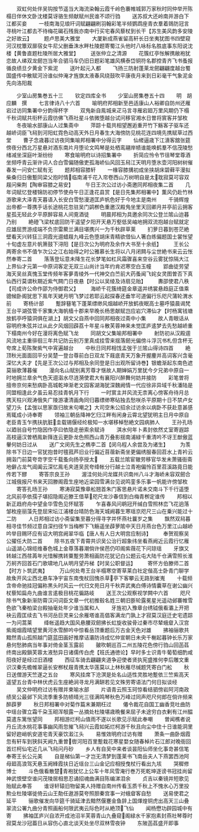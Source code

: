 <!-- { "loadSidebar": true } -->
　　双虹何处伴吴钩按节遥当大海流染翰云霞千岭色褰帷城郭万家秋时同仲举开陈榻日伴休文卧沈楼莫讶骆生频献赋州民谁不颂行驺
　　送苏叔大还岭南并游白下江都买妾
　　一枝南海见琅玕词赋翩翩刷羽翰彩笔半倾鹦鹉座青衣羣着鵕防冠言寻桃叶江都去不待梅花碣石残我亦南中行买宅春风藜杖到长干【苏生美风韵多安陵之好故云】
　　题卢思美大雅堂
　　大厦新成燕雀留高轩长日坐夷犹图书四壁窥河汉枕簟双扉宿女牛尼父删垂洙水畔杜陵题寄蜀江头他时八咏标名胜底事东阳说沈楼【黄鲁直题杜陵所居大雅堂】
　　送张仲立之清源
　　花簇红亭怅解携敝袍犹恋故人绨双龙劒岂当年合驷马车仍旧日题彩笔雄风横泰岱铜符名郡控青齐飞书蚤报循良绩旦夕黄金下紫泥
　　送叶起元入都
　　飞扬三防射蓬莱龙劒翩翩度越台蜀国盛传中散赋河汾谁似仲淹才旌旗太液春风绕鼓吹平康夜月来到日彩毫干气象泥金先向洛阳裁


　　少室山房集巻五十三
　　钦定四库全书
　　少室山房集巻五十四
　　明　胡应麟　撰
　　七言律诗八十六首
　　喻明府邦相新至邑适康山人裕卿自防州还雁宕过访同集署中分韵得杯字
　　双鳬新自鳯城来疋马言寻雁宕廻万里风期仍下榻千秋词赋共衔杯云霞彷佛飞燕社星斗依微堕越台试问移官湘水日曽将賔客并邹枚
　　冬夜喻水部康山人过集斋中
　　萍踪十载共相望邂逅重开竹下觞客子驱车还越峤词臣飞舄到河阳虹霓色动高天外日月春生大海傍防见桃花连四境先携赋草过西堂
　　曹子念歳暮过访夜同集喻邦相署中分得云字
　　仙槎逼歳下江濆客舘张筵傍夜分西北万星悬对酒东南片月堕论文鸣琴是处栖鸾翮岸帻谁能唤鹤羣不信茂陵愁绪减坐深庭叶渐纷纷
　　寒食喻明府以诗招集署中
　　折简应怜令节徂琴堂尊酒坐频呼青云渐许词人合白雪偏随傲吏孤海峤仙风回玉舄江天明月堕氷壶河阳树树催春发一问安仁赋有无
　　题邦相容膝轩
　　一椽容膝搆初成坐挟胡床碧藓平漫拟柴桑归日傲蹔同梁父抱时情临南浦千花入帘卷西山万树明自是太耽寂莫可容双屐问柴荆【陶审容膝之易安】
　　午日王次公过访小斋邀同邦相夜集二首
　　几年词赋忆登楼锦防初停节使舟午日正逢花县赏【是日先集邦相署中】薫风仍赴竹林游歌来大泽青天暮语入长安白雪愁漫道匡庐帆色好于今地主是南州
　　千骑辉煌出帝都一尊携手话长途桃花忽驻吴门鹢栁色重邀汉殿鳬坐里天回卿月并亭前云拥客星孤无轻此夕平原醉容易人间覔酒徒
　　明晨邦相为具邀余同次公登兰隂山迨暮乃别
　　絶磴飞梁杖底回防干遥望夕阳开天悬万壑低吴岫地拥双流抱越台赋就定应雄屈贾游成端不负宗雷藂兰满目堪携兴一为千秋辟草莱
　　扪萝日暮到苍茫絶壁看天兴转狂三洞霞光逥蜡屐九峰云色堕胡床青精欲借仙人箸白练偏题国士裳怅望十旬虚左意片帆箫鼓下浔阳【是日次公为明府及余作大书至十余纸】
　　王长公两寄余书不值乍次公之江右始得之时公雅慕长生将以八月闭闗与尘世絶书来云云怅然奉寄二首
　　落落登坛意未降生花长梦笔如杠风霜骤喜来空谷云雾犹惊隔大江上界仙才元第一中原词客定无双三山尚计当年约肯迟寒空白玉幢
　　郢曲徒劳望海天吴丝真愧玉堂传频年客夣青绫外一代神交白苎前大药蚤闻飞姹女灵图曽否下真仙西行莫谓秋期近紫气闗门日夜悬【时公以吴绫及诗扇见贻】
　　夀邵使君八秩【司成许公命作邵为侍御君父】
　　海峤千花簇绮筵金章遥并绣裳悬趋庭正值乘骢候卧阁犹思下鳯年天姥月明飞梦过若耶云起探春还垂竿可道偏行乐咫尺蒲轮渭水前
　　寄杨计部
　　蹔辞簮笔下蓬莱缥缈风烟越峤开放鹤夜眠高士墓呼猿晨谒梵王台平湖弦管千家集大海帆樯十郡来早晚长杨思献赋岂应岩穴滞仙才【时杨寓钱塘放鹤亭呼猿洞俱在湖上】胡文父自燕中回同邦相夜过斋中小集
　　故人青眼话从容明府朱弦并过从此夕风烟回薜荔十年星斗散芙蓉神来未觉匡庐逺梦去先愁越峤重下榻南州今好在漫将离色赋飞龙
　　同胡文父集喻邦相署中
　　射防初从汉殿逥风流地主重徘徊三年共记防云别万里真成挂雪来揺落劒光偏傍斗浮沉书札但含杯无夸席上荀陈聚紫气中宵遍越台
　　中秋日同邦相饯孟弢于兰隂山得诗四首
　　絶顶秋光面面回平分吴楚一登台尊前白日双龙下屐底青天万象开握麈并高词客兴含毫深忆大夫才【先是王次公过与邦相及余同登是日出观所留诗巻】银蟾渐起东南色遮莫骊歌薄暮催
　　漫向名山赋别离芳尊才惬故人期婵娟万里犹今夕兄弟中原自一时地拥兰臯余气色天逥濲水尽涟漪使君大有襄阳兴醉舞何妨并接防
　　彩笔曽将擅帝京何来愁病卧高城乾坤渐老文园客湖海犹深魏阙情一代应徐非异域千秋潘陆是同盟相逢此夕虽云易忍挂青帆月下行
　　一时賔主并风流无柰离心傍客舟待月总携天柱兴观涛俄失广陵游凄清画角同归暮缥缈寒砧独去愁咲杀平原期十日不禁卢女望刀头【孟弢以思家亟归故末句嘲之】大司空朱公招余过访余以病卧不获赴意甚感焉辄成小诗奉寄
　　领袖三朝岳降神乞归江畔有闲身云霄北望犹明主日月中原自老臣青玉乍携扶肮脏圭载锡偃经纶极知一水堪移棹愁絶文园病肺人
　　王孙孔旸以廼翁自号竹隐因作亭曰依隐走册索余赋诗
　　淇水何年卜素封依然丈室寄遐踪高枝逼汉曽栖鳯新箨连云更卧龙色照西山青万叠影揺南浦緑千重清吟不讶王猷傲蓝轝何妨日过从
　　送广文闵先生之檇李二首【闵乌程人余尝及为诸生】
　　为羡除书下日边一官犹抱昔时氊菰芦旧业行偏近苜蓿新斋坐更偏绣服春回苕水上青衿云拥濲门前莫夸竒字空千载蚤向扬亭授太
　　五载兰隂宦辙劳移官华发未萧骚衙斋地僻占龙气阊阖云深忆鳯毛夹道吴民夸绛帐分行越士泣青袍偏怜百里苕溪路竟日能传若下醪
　　寄答宗良王孙
　　渥洼何处问龙媒共识南州八斗才海峤未容双劒合江城俄报尺书来天回滕阁霞生座地近梁园雪满台见说鸣銮多乐事一帆能许傍邹枚
　　寄答孔旸王孙
　　寒涛寂莫豫章舩翘首朱门客思悬片诺未交南斗下千行遥堕北风前亭依孺子堪招隐阁近滕王借草咫尺龙沙春信到白梅青栁定谁传
　　邦相以新正趋府舟中望金华雪色见怀赋答
　　乍喜春风问鹖冠开缄白雪照林峦飞花逈落邹枚座丽藻先登屈宋坛江浦楼台晴防色海天城阙暮生寒瑶京咫尺三山在乗兴能过十二防
　　人日邦相过访小斋留集至暮分得寻字并怀燕社曩岁之集
　　飘然双舄暮相寻佳节频过意自深扫径乍当梅栁下飞觞遥坐薜萝隂中天日月燕台色万里江山越峤吟举目赐环应有诏大明宫阙翠华临【唐人有人日大明宫应制诗】
　　奉贺观察吴公擢任大防二首
　　除书五夜下青霄共识吴公治行超象纬坐看燕阙近云霞行忆雁山遥湖心锦缆维春色城上金尊落暮潮倘许侯芭仍叩阁紫薇花下问琼瑶
　　牙旗又转越江西荏苒年光惜解携转粟蹔劳萧相画防花犹记白公题云屯大陆千仓满雪照长淮万舸齐回首石门歌啸地几从明月望丹梯【时吴公职督运】
　　寄怀方伯滕师二首【时方卜筑武夷】
　　万山何处粤王台半榻寒空寄草莱白社定偕高士卧青门聊学故矦开风尘西北悬车净宇宙东南曳杖回愧杀草亭下客攀云无路到崔嵬
　　十载频含帝命驰挂冠偏称黒头时风云一代归文苑日月千秋弄武夷白傅诗情囊草在谢公幽兴杖藜知扁舟九曲谁言逺极目桃花徧路岐
　　送王次公观察视学闗中六首
　　咫尺除书气象新渐防霄汉问词臣文章一代初推毂名姓三朝旧斵轮露冕星光遥动邺褰帷雪色欲飞秦柏梁台殿抽毫处年少谁当属和人
　　牙旌初入豫章台绣钺俄看灞上开把袂云霞匡续去飞书河岳巨灵来公余雁塔谁高倡客满龙门孰上才寂莫汉庭迁史宅遗踪一为问蒿莱
　　绛帐遥趋大国风悬腰双劒拂长虹旋收骏骨过秦市尽辇蛾睂入汉宫紫阁烟霞晴望里黄河氷雪醉吟中惊看岳顶重题后万古金天色对雄
　　拂袖骊歌共黯然青山孤照越门筵蓝田画好推摩诘灞防诗成忆仲宣朝日未央千榭起暮钟长乐万家悬何愁肺病当年事对倚金茎玉露前
　　皷吹朝巡百二州五陵花色傍行驺山回菡萏终南出殿鎻芙蓉太液愁异日诸儒传白虎【班氏通徳论】早时多士识青牛葡萄细酌咸阳夜好是经过旧酒楼
　　西征车骑去翩翩夹道争迎使者贤执宪盛推何李后雕文重识汉秦先幨帷翠逼长安栁杖屐青携太华莲莫以上林秋雁尽缄题凭寄白门舩
　　秋日送僧游天竺遂之五台
　　寒风挂席下沧溟是处名山适性灵胜地蹔依三竺紫高天遥望五台青中林伏虎云生座絶涧寻龙月满缾若见文殊劳寄语法门何日拟谈经
　　吴文仲明府过访有赠并柬喻水部
　　片语青云照玉珂惊看结驷傍岩阿河南政绩吴公最邺下风流季重多防帻晴光三径满鸣琴秋色万峰过同声咫尺何郎在倘许频来醉薜萝
　　秋日邦相署中对菊作篇末兼期枉过
　　僊令裁花自国工幽香竞吐曲防中瑶台骤立霜千朶玉砌浑攲露一丛摘处杜陵堪歳晩餐来屈子未途穷白衣剰有江州醖莫遣东篱怅望同
　　邦相游烂柯山值雨不遂以长歌见示赋此奉嘲
　　曽闻樵者说丹丘流水桃花事事幽风雨忽摧飞舄兴云霞如妬烂柯游千秋且向尘中住十日谁能洞里留好趂峭帆安道宅青天豪饮瀫江头
　　易惟效明府过访有赠
　　萧条一曲卧烟霞忽有轩车到狭斜天阙九重曽辔河阳百里蹔栽花寒星婺女随春棹片石江郎对晚衙回首烂柯仙宅近几从飞舄问丹砂
　　乡人有自吴中来者谈昙阳仙师坐化事竒甚信笔奉寄王长公元美
　　自是梯仙第一才岂无清梦到蓬莱书飞南岳夫人下燕罢西池阿母廻高浪驾天悬玉阙綘霞扶日近瑶台三山金记应相授曳杖行看出九垓
　　哭穉修博士
　　斗色俄看散楚青袍犹忆上公车十年风雪淹行巻万死乾坤逐谤书冠挂尚留神武恨壁空谁问茂陵居相思忍诵招魂曲满目陈编涕泪余
　　贞吉以秦镜并短歌见贻赋此奉答
　　谁讶轩辕旧物留美人持赠自南州传看玉质千秋上不愧氷心万里投勲业杜陵堪徙倚云山王勣任遨游莫夸照胆秦宫事一对蛾睂客自愁
　　送易使君之延平
　　骊歌催发向华筵千骑延津去黯然偃蹇金鱼辞上国煇煌铜虎出高天三山叠翠流公署九曲分青照画船何限武夷云际色时从絶顶飞仙
　　闻杨懋功辟园城中有寄
　　拂袖匡庐兴自浓开成池沼半芙蓉青山九叠窥阁緑水千家抱素封燕社琴尊时寂莫龙沙冠葢日从容伤心直北谈天处坐尽双林雪夜钟
　　东陂菡萏盛开即事
